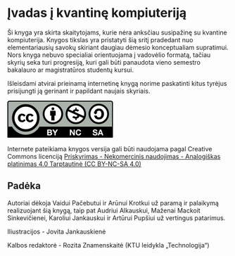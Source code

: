 # Įvadas į kvantinę kompiuteriją

Ši knyga yra skirta skaitytojams, kurie nėra anksčiau susipažinę su kvantine
kompiuterija. Knygos tikslas yra pristatyti šią sritį pradedant nuo elementariausių savokų
skiriant daugiau dėmesio konceptualiam supratimui. Nors knyga nebuvo specialiai
orientuojama į vadovėlio formatą, tačiau skyrių seka turi progresiją, kuri gali būti
panaudota vieno semestro bakalauro ar magistratūros studentų kursui.

Išleisdami atvirai prieinamą internetinę knygą norime paskatinti kitus tyrėjus prisijungti ją
gerinant ir papildant naujais skyriais.

![](media/cc-by-nc-sa.svg)

Internete pateikiama knygos versija gali būti naudojama pagal Creative Commons licenciją [Priskyrimas - Nekomercinis naudojimas - Analogiškas platinimas 4.0 Tarptautinė (CC BY-NC-SA 4.0)](https://creativecommons.org/licenses/by-nc-sa/4.0/deed.lt)

## Padėka

Autoriai dėkoja Vaidui Pačebutui ir Arūnui Krotkui už paramą ir palaikymą realizuojant
šią knygą, taip pat Audriui Alkauskui, Maženai Mackoit Sinkevičienei, Karoliui
Jankauskui ir Artūrui Pupšiui už vertingus patarimus.

Iliustracijos - Jovita Jankauskienė

Kalbos redaktorė - Rozita Znamenskaitė (KTU leidykla „Technologija“)

